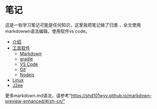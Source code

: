 # 笔记
这是一些学习笔记可能是任何知识，这里我把笔记做了归类 ，全文使用markdowwn语法编辑，使用软件vs code。

* [介绍](readme.md)
* [工具软件](tools/tools.md)
  * [Markdown](tools/markdown/readme.md)
  * [gradle](tools/gradle/readme.md)
  * [VS Code](tools/vs_code/readme.md)
  * [Git](tools/git/readme.md)
  * [Nodejs](tools/Nodejs/readme.md)
* [Linux](Linux/readme.md)
* [J2ee](j2ee/readme.md)


更多markdown.md语法，请参考“https://shd101wyy.github.io/markdown-preview-enhanced/#/zh-cn/”

